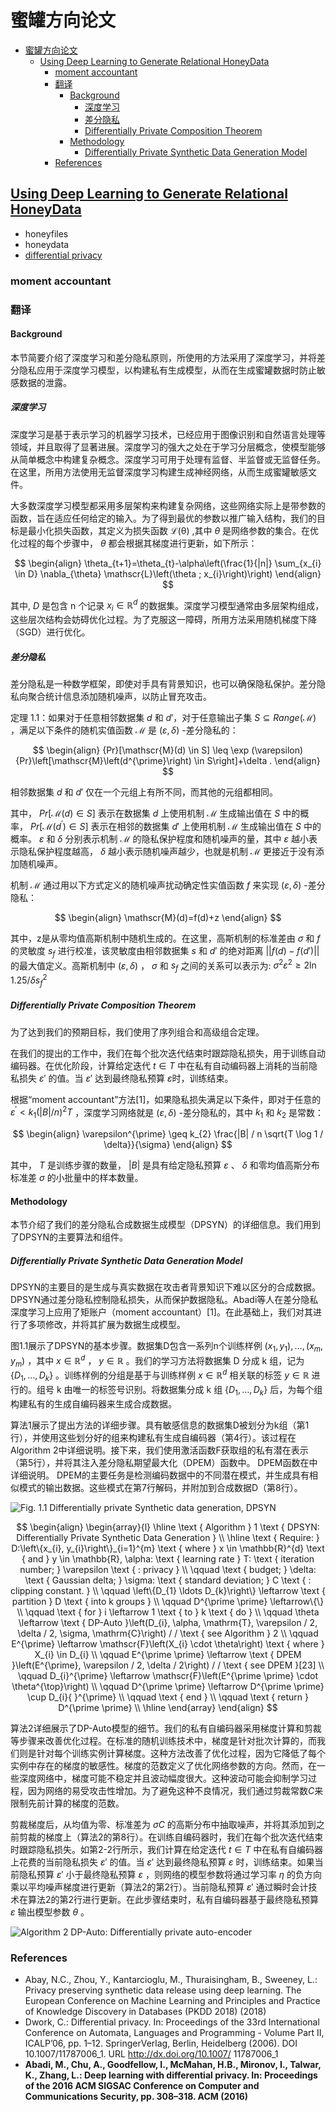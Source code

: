 # 蜜罐方向论文

- [蜜罐方向论文](#蜜罐方向论文)
  - [Using Deep Learning to Generate Relational HoneyData](#using-deep-learning-to-generate-relational-honeydata)
    - [moment accountant](#moment-accountant)
    - [翻译](#翻译)
      - [Background](#background)
        - [深度学习](#深度学习)
        - [差分隐私](#差分隐私)
        - [Differentially Private Composition Theorem](#differentially-private-composition-theorem)
      - [Methodology](#methodology)
        - [Differentially Private Synthetic Data Generation Model](#differentially-private-synthetic-data-generation-model)
    - [References](#references)

## [Using Deep Learning to Generate Relational HoneyData](https://link.springer.com/chapter/10.1007/978-3-030-02110-8_1)

- honeyfiles
- honeydata
- [differential privacy](https://zh.wikipedia.org/wiki/%E5%B7%AE%E5%88%86%E9%9A%90%E7%A7%81)

### moment accountant

### 翻译

#### Background

本节简要介绍了深度学习和差分隐私原则，所使用的方法采用了深度学习，并将差分隐私应用于深度学习模型，以构建私有生成模型，从而在生成蜜罐数据时防止敏感数据的泄露。

##### 深度学习

深度学习是基于表示学习的机器学习技术，已经应用于图像识别和自然语言处理等领域，并且取得了显著进展。深度学习的强大之处在于学习分层概念，使模型能够从简单概念中构建复杂概念。深度学习可用于处理有监督、半监督或无监督任务。在这里，所用方法使用无监督深度学习构建生成神经网络，从而生成蜜罐敏感文件。

大多数深度学习模型都采用多层架构来构建复杂网络，这些网络实际上是带参数的函数，旨在适应任何给定的输入。为了得到最优的参数以推广输入结构，我们的目标是最小化损失函数，其定义为损失函数 $\mathscr{L(\theta)}$ ,其中 $\theta$ 是网络参数的集合。在优化过程的每个步骤中， $\theta$ 都会根据其梯度进行更新，如下所示：

$$
\begin{align}
  \theta_{t+1}=\theta_{t}-\alpha\left(\frac{1}{|n|} \sum_{x_{i} \in D} \nabla_{\theta} \mathscr{L}\left(\theta ; x_{i}\right)\right)
\end{align}
$$

其中, $D$ 是包含 $\text { n }$ 个记录 $x_{i} \in \mathbb{R}^{d}$ 的数据集。深度学习模型通常由多层架构组成，这些层次结构会妨碍优化过程。为了克服这一障碍，所用方法采用随机梯度下降（SGD）进行优化。

##### 差分隐私

差分隐私是一种数学框架，即使对手具有背景知识，也可以确保隐私保护。差分隐私向聚合统计信息添加随机噪声，以防止冒充攻击。

定理 1.1：如果对于任意相邻数据集 $d$ 和 $d'$，对于任意输出子集 $S \subseteq {Range}(\mathscr{M})$ ，满足以下条件的随机实值函数 $\mathscr{M}$ 是 $(\varepsilon, \delta)$ -差分隐私的：

$$
\begin{align}
{Pr}[\mathscr{M}(d) \in S] \leq \exp (\varepsilon) {Pr}\left[\mathscr{M}\left(d^{\prime}\right) \in S\right]+\delta .  
\end{align}
$$

相邻数据集 $d$ 和 $d'$ 仅在一个元组上有所不同，而其他的元组都相同。

其中， ${Pr}[\mathscr{M}(d) \in S]$ 表示在数据集 $d$ 上使用机制 $\mathscr{M}$ 生成输出值在 $S$ 中的概率， ${Pr}\left[\mathscr{M}\left(d^{\prime}\right) \in S\right]$ 表示在相邻的数据集  $d'$ 上使用机制 $\mathscr{M}$ 生成输出值在 $S$ 中的概率。 $\varepsilon$ 和 $\delta$ 分别表示机制 $\mathscr{M}$ 的隐私保护程度和随机噪声的量，其中 $\varepsilon$ 越小表示隐私保护程度越高， $\delta$ 越小表示随机噪声越少，也就是机制 $\mathscr{M}$ 更接近于没有添加随机噪声。

机制 $\mathscr{M}$ 通过用以下方式定义的随机噪声扰动确定性实值函数 $f$ 来实现 $(\varepsilon, \delta)$ -差分隐私：

$$
\begin{align}
\mathscr{M}(d)=f(d)+z
\end{align}
$$

其中，z是从零均值高斯机制中随机生成的。在这里，高斯机制的标准差由 $\sigma$ 和 $f$ 的灵敏度 $s_f$ 进行校准，该灵敏度由相邻数据集 $s$ 和 $d'$ 的绝对距离 $||f(d) - f(d')||$ 的最大值定义。高斯机制中 $(\varepsilon, \delta)$ ， $\sigma$ 和 $s_f$ 之间的关系可以表示为: $\sigma^{2} \varepsilon^{2} \geqslant 2 \ln 1.25 / \delta s_{f}^{2}$

##### Differentially Private Composition Theorem

为了达到我们的预期目标，我们使用了序列组合和高级组合定理。

在我们的提出的工作中，我们在每个批次迭代结束时跟踪隐私损失，用于训练自动编码器。在优化阶段，计算给定迭代 $t \in T$ 中在私有自动编码器上消耗的当前隐私损失 $\varepsilon'$ 的值。当 $\varepsilon'$ 达到最终隐私预算 $\varepsilon$时，训练结束。

根据“moment accountant”方法[1]，如果隐私损失满足以下条件，即对于任意的 $\varepsilon^{\prime} < k_{1}(|B| / n)^{2}T$ ，深度学习网络就是 $(\varepsilon, \delta)$ -差分隐私的，其中 $k_1$ 和 $k_2$ 是常数：

$$
\begin{align}
  \varepsilon^{\prime} \geq k_{2} \frac{|B| / n \sqrt{T \log 1 / \delta}}{\sigma}
\end{align}
$$

其中， $T$ 是训练步骤的数量， $|B|$ 是具有给定隐私预算 $\varepsilon$ 、 $\delta$ 和零均值高斯分布标准差 $\sigma$ 的小批量中的样本数量。

#### Methodology

本节介绍了我们的差分隐私合成数据生成模型（DPSYN）的详细信息。我们用到了DPSYN的主要算法和组件。

##### Differentially Private Synthetic Data Generation Model

DPSYN的主要目的是生成与真实数据在攻击者背景知识下难以区分的合成数据。DPSYN通过差分隐私控制隐私损失，从而保护数据隐私。Abadi等人在差分隐私深度学习上应用了矩账户（moment accountant）[1]。在此基础上，我们对其进行了多项修改，并将其扩展为数据生成模型。

图1.1展示了DPSYN的基本步骤。数据集D包含一系列n个训练样例 $(x_{1}, y_{1}), \ldots,(x_{m}, y_{m})$ ，其中 $x \in \mathbb{R}^{d}$ ， $y \in \mathbb{R}$ 。我们的学习方法将数据集 $\text { D }$ 分成 $\text { k }$ 组，记为 $\{D_{1}, \ldots, D_{k}\}$ 。训练样例的分组是基于与训练样例 $x \in \mathbb{R}^{d}$ 相关联的标签 $y \in \mathbb{R}$ 进行的。组号 $\text { k }$ 由唯一的标签号识别。将数据集分成 $\text {k}$ 组 $\{D_{1}, \ldots, D_{k}\}$ 后，为每个组构建私有的生成自编码器来生成合成数据。

算法1展示了提出方法的详细步骤。具有敏感信息的数据集D被划分为k组（第1行），并使用这些划分好的组来构建私有生成自编码器（第4行）。该过程在Algorithm 2中详细说明。接下来，我们使用激活函数F获取组的私有潜在表示（第5行），并将其注入差分隐私期望最大化（DPEM）函数中。 DPEM函数在中详细说明。 DPEM的主要任务是检测编码数据中的不同潜在模式，并生成具有相似模式的输出数据。这些模式在第7行解码，并附加到合成数据D（第8行）。

![Fig. 1.1 Differentially private Synthetic data generation, DPSYN](./images/2023-05-01-19-48-23.png)

$$
\begin{align}
  \begin{array}{l}
    \hline \text { Algorithm } 1 \text { DPSYN: Differentially Private Synthetic Data Generation } \\
    \hline \text { Require: } D:\left\{x_{i}, y_{i}\right\}_{i=1}^{m} \text { where } x \in \mathbb{R}^{d} \text { and } y \in \mathbb{R}, \alpha: \text { learning rate } T: \text { iteration number; } \varepsilon \text { : privacy } \\
    \qquad \text { budget; } \delta: \text { Gaussian delta; } \sigma: \text { standard deviation; } C \text { : clipping constant. } \\
    \qquad \left\{D_{1} \ldots D_{k}\right\} \leftarrow \text { partition } D \text { into k groups } \\
    \qquad D^{\prime \prime} \leftarrow\{\} \\
    \qquad \text { for } i \leftarrow 1 \text { to } k \text { do } \\
    \qquad \theta \leftarrow \text { DP-Auto }\left(D_{i}, \alpha, \mathrm{T}, \varepsilon / 2, \delta / 2, \sigma, \mathrm{C}\right) / / \text { see Algorithm } 2 \\
    \qquad E^{\prime} \leftarrow \mathscr{F}\left(X_{i} \cdot \theta\right) \text { where } X_{i} \in D_{i} \\
    \qquad E^{\prime \prime} \leftarrow \text { DPEM }\left(E^{\prime}, \varepsilon / 2, \delta / 2\right) / / \text { see DPEM }[23] \\
    \qquad D_{i}^{\prime} \leftarrow \mathscr{F}\left(E^{\prime \prime} \cdot \theta^{\top}\right) \\
    \qquad D^{\prime \prime} \leftarrow D^{\prime \prime} \cup D_{i}{ }^{\prime} \\
    \qquad \text { end } \\
    \qquad \text { return } D^{\prime \prime} \\
    \hline
  \end{array}
\end{align}
$$

算法2详细展示了DP-Auto模型的细节。我们的私有自编码器采用梯度计算和剪裁等步骤来改善优化过程。在标准的随机训练技术中，梯度是针对批次计算的，而我们则是针对每个训练实例计算梯度。这种方法改善了优化过程，因为它降低了每个实例中存在的梯度的敏感性。梯度的范数定义了优化网络参数的方向。然而，在一些深度网络中，梯度可能不稳定并且波动幅度很大。这种波动可能会抑制学习过程，因为网络的易受攻击性增加。为了避免这种不良情况，我们通过剪裁常数$C$来限制先前计算的梯度的范数。

剪裁梯度后，从均值为零、标准差为 $\sigma C$ 的高斯分布中抽取噪声，并将其添加到之前剪裁的梯度上（算法2的第8行）。在训练自编码器时，我们在每个批次迭代结束时跟踪隐私损失。如第2-2行所示，我们计算在给定迭代 $t \in T$ 中在私有自编码器上花费的当前隐私损失 $\varepsilon'$ 的值。当 $\varepsilon'$ 达到最终隐私预算 $\varepsilon$ 时，训练结束。如果当前隐私预算 $\varepsilon'$ 小于最终隐私预算 $\varepsilon$ ，则网络的模型参数将通过学习率 $\eta$ 的负方向乘以平均噪声梯度进行更新（算法2的第2行）。当前隐私预算 $\varepsilon'$ 通过瞬时会计技术在算法2的第2行进行更新。在此步骤结束时，私有自编码器基于最终隐私预算 $\varepsilon$ 输出模型参数 $\theta$ 。

![Algorithm 2 DP-Auto: Differentially private auto-encoder](./images/2023-05-02-09-37-20.png)

### References

- Abay, N.C., Zhou, Y., Kantarcioglu, M., Thuraisingham, B., Sweeney, L.: Privacy preserving synthetic data release using deep learning. The European Conference on Machine Learning and Principles and Practice of Knowledge Discovery in Databases (PKDD 2018) (2018)
- Dwork, C.: Differential privacy. In: Proceedings of the 33rd International Conference on Automata, Languages and Programming - Volume Part II, ICALP’06, pp. 1–12. SpringerVerlag, Berlin, Heidelberg (2006). DOI 10.1007/11787006_1. URL <http://dx.doi.org/10.1007/> 11787006_1
- **Abadi, M., Chu, A., Goodfellow, I., McMahan, H.B., Mironov, I., Talwar, K., Zhang, L.: Deep learning with differential privacy. In: Proceedings of the 2016 ACM SIGSAC Conference on Computer and Communications Security, pp. 308–318. ACM (2016)**
